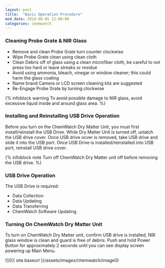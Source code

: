 ```yaml
---
layout: post
title:  "Basic Operation Procedure"
mod_date: 2014-08-05 12:00:00
categories: chemwatch
---
```


### Cleaning Probe Grate & NIR Glass

* Remove and clean Probe Grate turn counter clockwise
* Wipe Probe Grate clean using clean cloth
* Clean Debris off of glass using a clean microfiber cloth, be careful to not press too hard or leave streaks or residue
* Avoid using ammonia, bleach, vinegar or window cleaner; this could harm the glass coating
* Name brand Camera or LCD screen cleaning kits are suggested
* Re-Engage Probe Grate by turning clockwise

{% infoblock warning To avoid possible damage to NIR glass, avoid excessive liquid inside and around glass area. %}

### Installing and Reinstalling USB Drive Operation

Before you turn on the ChemWatch Dry Matter Unit, you must first install/reinstall the USB Drive. While Dry Matter Unit is turned off, unlatch the USB drive cover. Once USB drive ocver is removed, take USB drive and slide it into the USB port. Once USB Drive is installed/reinstalled into USB port, reinstall USB drive cover.

{% infoblock note Turn off ChemWatch Dry Matter unit off before removing the USB drive. %}

### USB Drive Operation

The USB Drive is required:

*  Data Collection
*  Data Updating
*  Data Transferring
*  ChemWatch Software Updating

### Turning On ChemWatch Dry Matter Unit

To turn on ChemWatch Dry Matter unit, confirm USB drive is installed, NIR glass window is clean and guard is free of debris. Push and hold Power Button for approximately 2 seconds until you can see display screen powering up Main Menu.

![]({{ site.baseurl }}/assets/images/chemwatch/image0)